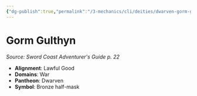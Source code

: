 ```yaml
---
{"dg-publish":true,"permalink":"/3-mechanics/cli/deities/dwarven-gorm-gulthyn-scag/","tags":["ttrpg-cli/compendium/src/5e/scag","ttrpg-cli/deity/dwarven","ttrpg-cli/domain/war"],"noteIcon":""}
---
```


# Gorm Gulthyn
*Source: Sword Coast Adventurer's Guide p. 22* 

- **Alignment**: Lawful Good
- **Domains**: War
- **Pantheon**: Dwarven
- **Symbol**: Bronze half-mask